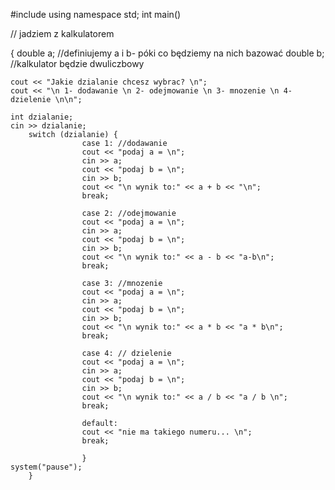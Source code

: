 #include <iostream>
using namespace std;
int main()

// jadziem z kalkulatorem


{
	double a;				//definiujemy a i b- póki co będziemy na nich bazować
	double b;				//kalkulator będzie dwuliczbowy

	cout << "Jakie dzialanie chcesz wybrac? \n";
	cout << "\n 1- dodawanie \n 2- odejmowanie \n 3- mnozenie \n 4- dzielenie \n\n";
	
	int dzialanie;
	cin >> dzialanie;
		switch (dzialanie) {
					case 1: //dodawanie
					cout << "podaj a = \n";
					cin >> a;
					cout << "podaj b = \n";
					cin >> b;
					cout << "\n wynik to:" << a + b << "\n";
					break;

					case 2: //odejmowanie
					cout << "podaj a = \n";
					cin >> a;
					cout << "podaj b = \n";
					cin >> b;
					cout << "\n wynik to:" << a - b << "a-b\n";
					break;

					case 3: //mnozenie
					cout << "podaj a = \n";
					cin >> a;
					cout << "podaj b = \n";
					cin >> b;
					cout << "\n wynik to:" << a * b << "a * b\n";
					break;

					case 4: // dzielenie
					cout << "podaj a = \n";
					cin >> a;
					cout << "podaj b = \n";
					cin >> b;
					cout << "\n wynik to:" << a / b << "a / b \n";
					break;

					default:
					cout << "nie ma takiego numeru... \n";
					break;

					}
	system("pause");
		}
